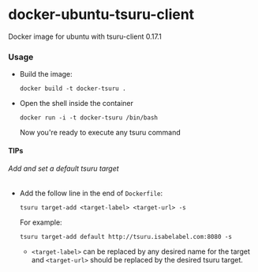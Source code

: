 # docker-ubuntu-tsuru-client
Docker image for ubuntu with tsuru-client 0.17.1

### Usage
- Build the image:

   `docker build -t docker-tsuru .`
   
- Open the shell inside the container
  
  `docker run -i -t docker-tsuru /bin/bash`

  Now you're ready to execute any tsuru command
  
#### TIPs

###### Add and set a default tsuru target

  - Add the follow line in the end of `Dockerfile`:
    
    `tsuru target-add <target-label> <target-url> -s`
    
    For example:
    
    `tsuru target-add default http://tsuru.isabelabel.com:8080 -s`

    - `<target-label>` can be replaced by any desired name for the target and `<target-url>` should be replaced by the desired tsuru target.

